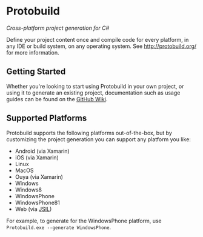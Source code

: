 Protobuild
==========

_Cross-platform project generation for C#_

Define your project content once and compile code for every platform, in any IDE or build system, on any operating system.  See http://protobuild.org/ for more information.

Getting Started
------------------

Whether you're looking to start using Protobuild in your own project, or using it to generate an existing project, documentation such as usage guides can be found on the [GitHub Wiki](https://github.com/hach-que/Protobuild/wiki).

Supported Platforms
--------------------

Protobuild supports the following platforms out-of-the-box, but by customizing the project generation you can support any platform you like:

  * Android (via Xamarin)
  * iOS (via Xamarin)
  * Linux
  * MacOS
  * Ouya (via Xamarin)
  * Windows
  * Windows8
  * WindowsPhone
  * WindowsPhone81
  * Web (via [JSIL](https://github.com/sq/JSIL))

For example, to generate for the WindowsPhone platform, use `Protobuild.exe --generate WindowsPhone`.
